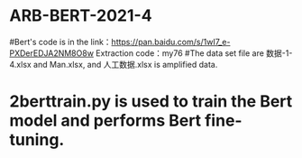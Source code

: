 # ARB-BERT-2021-4
#Bert's code is in the link：https://pan.baidu.com/s/1wI7_e-PXDerEDJA2NM8O8w   Extraction code：my76 
#The data set file are 数据-1-4.xlsx and Man.xlsx, and 人工数据.xlsx is amplified data.
# 2berttrain.py is used to train the Bert model and performs Bert fine-tuning.
# 
